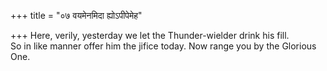+++
title = "०७ वयमेनमिदा ह्योऽपीपेमेह"

+++
Here, verily, yesterday we let the Thunder-wielder drink his fill.  
     So in like manner offer him the jifice today. Now range you by the Glorious One.